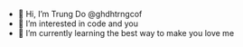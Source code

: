 - 👋 Hi, I’m Trung Do @ghdhtrngcof
- 👀 I’m interested in code and you
- 🌱 I’m currently learning the best way to make you love me 
